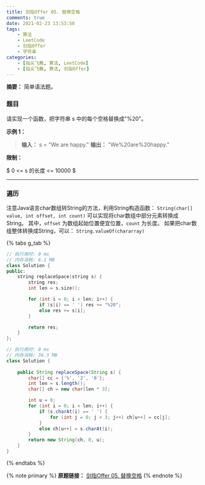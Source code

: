 ```yaml
---
title: 剑指Offer 05. 替换空格
comments: true
date: 2021-02-23 13:53:50
tags:
    - 算法
    - LeetCode
    - 剑指Offer
    - 字符串
categories:
    - [指尖飞舞, 算法, LeetCode]
    - [指尖飞舞, 算法, 剑指Offer]
---
```

__摘要：__
简单语法题。
<!-- more -->

### 题目
请实现一个函数，把字符串 s 中的每个空格替换成"%20"。


__示例 1：__

> __输入：__ s = "We are happy."
> __输出：__ "We%20are%20happy."
 

__限制：__

$ 0 <= s 的长度 <= 10000 $
___

### 遍历
注意Java语言char数组转String的方法，利用String构造函数：
`String​(char[] value, int offset, int count)`
可以实现将char数组中部分元素转换成String。
其中，`offset` 为数组起始位置便宜位置，`count` 为长度。
如果把char数组整体转换成String，可以：
`String.valueOf(chararray)`

{% tabs g_tab %}
<!-- tab C++ -->
```C++
// 执行用时: 0 ms
// 内存消耗: 6.1 MB
class Solution {
public:
    string replaceSpace(string s) {
        string res;
        int len = s.size();

        for (int i = 0; i < len; i++) {
            if (s[i] == ' ') res += "%20";
            else res += s[i];
        }

        return res;
    }
};
```
<!-- endtab -->

<!-- tab Java -->
```Java
// 执行用时: 0 ms
// 内存消耗: 36.3 MB
class Solution {
    
    public String replaceSpace(String s) {
        char[] cc = {'%', '2', '0'}; 
        int len = s.length();
        char[] ch = new char[len * 3];

        int u = 0;
        for (int i = 0; i < len; i++) {
            if (s.charAt(i) == ' ') {
                for (int j = 0; j < 3; j++) ch[u++] = cc[j];
            }
            else ch[u++] = s.charAt(i);
        }
        return new String(ch, 0, u);
    }
}
```
<!-- endtab -->
{% endtabs %}

{% note primary %}
__原题链接：__ [剑指Offer 05. 替换空格](https://leetcode-cn.com/problems/ti-huan-kong-ge-lcof/)
{% endnote %}